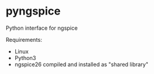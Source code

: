 pyngspice
=========

Python interface for ngspice

Requirements:

- Linux
- Python3
- ngspice26 compiled and installed as "shared library"




